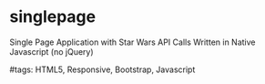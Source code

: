 # singlepage
Single Page Application with Star Wars API Calls
Written in Native Javascript (no jQuery)

#tags:
HTML5, Responsive, Bootstrap, Javascript